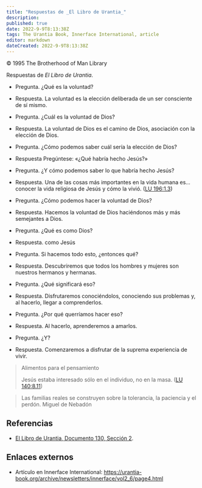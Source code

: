 ```yaml
---
title: "Respuestas de _El Libro de Urantia_"
description: 
published: true
date: 2022-9-9T8:13:38Z
tags: The Urantia Book, Innerface International, article
editor: markdown
dateCreated: 2022-9-9T8:13:38Z
---
```


<p class="v-card v-sheet theme--light grey lighten-3 px-2">© 1995 The Brotherhood of Man Library</p>

Respuestas de _El Libro de Urantia_.

- Pregunta. ¿Qué es la voluntad?
- Respuesta. La voluntad es la elección deliberada de un ser consciente de sí mismo.

- Pregunta. ¿Cuál es la voluntad de Dios?
- Respuesta. La voluntad de Dios es el camino de Dios, asociación con la elección de Dios.

- Pregunta. ¿Cómo podemos saber cuál sería la elección de Dios?
- Respuesta Pregúntese: «¿Qué habría hecho Jesús?»

- Pregunta. ¿Y cómo podemos saber lo que habría hecho Jesús?
- Respuesta. Una de las cosas más importantes en la vida humana es... conocer la vida religiosa de Jesús y cómo la vivió. ([LU 196:1.3](/es/The_Urantia_Book/196#p1_3))

- Pregunta. ¿Cómo podemos hacer la voluntad de Dios?
- Respuesta. Hacemos la voluntad de Dios haciéndonos más y más semejantes a Dios.

- Pregunta. ¿Qué es como Dios?
- Respuesta. como Jesús

- Pregunta. Si hacemos todo esto, ¿entonces qué?
- Respuesta. Descubriremos que todos los hombres y mujeres son nuestros hermanos y hermanas.

- Pregunta. ¿Qué significará eso?
- Respuesta. Disfrutaremos conociéndolos, conociendo sus problemas y, al hacerlo, llegar a comprenderlos.

- Pregunta. ¿Por qué querríamos hacer eso?
- Respuesta. Al hacerlo, aprenderemos a amarlos.

- Pregunta. ¿Y?
- Respuesta. Comenzaremos a disfrutar de la suprema experiencia de vivir.

> Alimentos para el pensamiento
>
> Jesús estaba interesado sólo en el individuo, no en la masa. ([LU 140:8.11](/es/The_Urantia_Book/140#p8_11))

> Las familias reales se construyen sobre la tolerancia, la paciencia y el perdón.
> Miguel de Nebadón

## Referencias

- [El Libro de Urantia, Documento 130, Sección 2](/es/The_Urantia_Book/130#p2).

## Enlaces externos

- Artículo en Innerface International: https://urantia-book.org/archive/newsletters/innerface/vol2_6/page4.html


